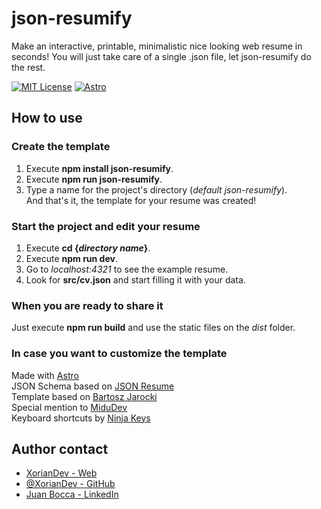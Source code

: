 
# json-resumify

Make an interactive, printable, minimalistic nice looking web resume in seconds!
You will just take care of a single .json file, let json-resumify do the rest.

[![MIT License](https://img.shields.io/badge/License-MIT-green.svg)](https://choosealicense.com/licenses/mit/)
[![Astro](https://camo.githubusercontent.com/e503963afb52c9bee4c7956859d5f7b7cd437fec1eddd7577eb2177149a7be99/68747470733a2f2f696d672e736869656c64732e696f2f62616467652f417374726f2d4243353245453f6c6f676f3d617374726f266c6f676f436f6c6f723d666666267374796c653d666c6174)](https://astro.build/)



## How to use

### Create the template
1) Execute **npm install json-resumify**.
2) Execute **npm run json-resumify**.
3) Type a name for the project's directory (*default json-resumify*).
\
And that's it, the template for your resume was created!

### Start the project and edit your resume
1) Execute **cd {*directory name*}**.
2) Execute **npm run dev**.
3) Go to *localhost:4321* to see the example resume.
4) Look for **src/cv.json** and start filling it with your data.

### When you are ready to share it
Just execute **npm run build** and use the static files on the *dist* folder.

### In case you want to customize the template
Made with [Astro](https://astro.build/)\
JSON Schema based on [JSON Resume](https://jsonresume.org/)\
Template based on [Bartosz Jarocki](https://github.com/BartoszJarocki/cv)\
Special mention to [MiduDev](https://midu.dev/)\
Keyboard shortcuts by [Ninja Keys](https://github.com/ssleptsov/ninja-keys)

## Author contact

- [XorianDev - Web](https://xorian.dev)
- [@XorianDev - GitHub](https://github.com/XorianDev)
- [Juan Bocca - LinkedIn](https://www.linkedin.com/in/juan-bocca/)

